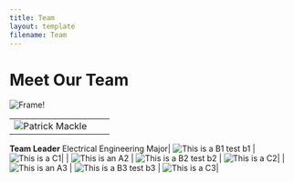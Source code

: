 ```yaml
---
title: Team
layout: template
filename: Team
--- 
```



# Meet Our Team
![Frame!](https://github.com/pmackle/EE-Emerge-2020-FourFace/blob/master/Documentation/Photos/team.png?raw=true)

| | | |
|:-------------------------:|:-------------------------:|:-------------------------:|
| ![Patrick Mackle](https://github.com/pmackle/EE-Emerge-2020-FourFace/blob/master/docs/Images/B.png?raw=true)
**Team Leader** 
Electrical Engineering Major| 
![This is a B1](https://github.com/pmackle/EE-Emerge-2020-FourFace/blob/master/docs/Images/A.png?raw=true) test b1 | ![This is a C1](https://github.com/pmackle/EE-Emerge-2020-FourFace/blob/master/docs/Images/C.png?raw=true)|
| ![This is an A2](https://github.com/pmackle/EE-Emerge-2020-FourFace/blob/master/docs/Images/B.png?raw=true) | ![This is a B2](https://github.com/pmackle/EE-Emerge-2020-FourFace/blob/master/docs/Images/A.png?raw=true) test b2 | ![This is a C2](https://github.com/pmackle/EE-Emerge-2020-FourFace/blob/master/docs/Images/C.png?raw=true)|
| ![This is an A3](https://github.com/pmackle/EE-Emerge-2020-FourFace/blob/master/docs/Images/B.png?raw=true) | ![This is a B3](https://github.com/pmackle/EE-Emerge-2020-FourFace/blob/master/docs/Images/A.png?raw=true) test b3 | ![This is a C3](https://github.com/pmackle/EE-Emerge-2020-FourFace/blob/master/docs/Images/C.png?raw=true)|

